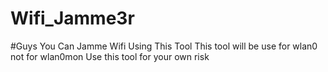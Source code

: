 # Wifi_Jamme3r
#Guys You Can Jamme Wifi Using This Tool
This tool will be use for wlan0 not for wlan0mon
Use this tool for your own risk
